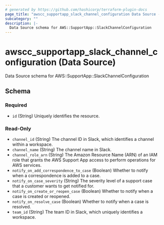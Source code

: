 ```yaml
---
# generated by https://github.com/hashicorp/terraform-plugin-docs
page_title: "awscc_supportapp_slack_channel_configuration Data Source - terraform-provider-awscc"
subcategory: ""
description: |-
  Data Source schema for AWS::SupportApp::SlackChannelConfiguration
---
```


# awscc_supportapp_slack_channel_configuration (Data Source)

Data Source schema for AWS::SupportApp::SlackChannelConfiguration



<!-- schema generated by tfplugindocs -->
## Schema

### Required

- `id` (String) Uniquely identifies the resource.

### Read-Only

- `channel_id` (String) The channel ID in Slack, which identifies a channel within a workspace.
- `channel_name` (String) The channel name in Slack.
- `channel_role_arn` (String) The Amazon Resource Name (ARN) of an IAM role that grants the AWS Support App access to perform operations for AWS services.
- `notify_on_add_correspondence_to_case` (Boolean) Whether to notify when a correspondence is added to a case.
- `notify_on_case_severity` (String) The severity level of a support case that a customer wants to get notified for.
- `notify_on_create_or_reopen_case` (Boolean) Whether to notify when a case is created or reopened.
- `notify_on_resolve_case` (Boolean) Whether to notify when a case is resolved.
- `team_id` (String) The team ID in Slack, which uniquely identifies a workspace.
